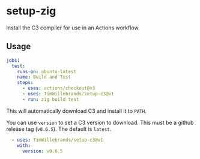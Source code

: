 # setup-zig

Install the C3 compiler for use in an Actions workflow.

## Usage

```yaml
jobs:
  test:
    runs-on: ubuntu-latest
    name: Build and Test
    steps:
      - uses: actions/checkout@v3
      - uses: TimWillebrands/setup-c3@v1
      - run: zig build test
```

This will automatically download C3 and install it to `PATH`.

You can use `version` to set a C3 version to download. This must be a github release tag (`v0.6.5`).
The default is `latest`.

```yaml
  - uses: TimWillebrands/setup-c3@v1
    with:
      version: v0.6.5
```
